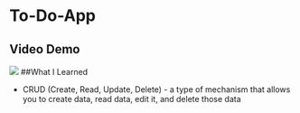 # To-Do-App
## Video Demo
![](https://github.com/kelly0921/To-Do-App/blob/master/To-Do%20Demo.gif)
##What I Learned
- CRUD (Create, Read, Update, Delete) - a type of mechanism that allows you to create data, read data, edit it, and delete those data
